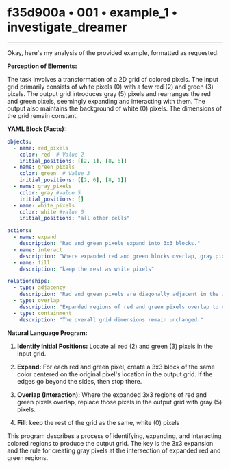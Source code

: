 # f35d900a • 001 • example_1 • investigate_dreamer

---
Okay, here's my analysis of the provided example, formatted as requested:

**Perception of Elements:**

The task involves a transformation of a 2D grid of colored pixels. The input grid primarily consists of white pixels (0) with a few red (2) and green (3) pixels. The output grid introduces gray (5) pixels and rearranges the red and green pixels, seemingly expanding and interacting with them. The output also maintains the background of white (0) pixels. The dimensions of the grid remain constant.

**YAML Block (Facts):**



```yaml
objects:
  - name: red_pixels
    color: red  # Value 2
    initial_positions: [[2, 1], [8, 6]]
  - name: green_pixels
    color: green  # Value 3
    initial_positions: [[2, 6], [8, 1]]
  - name: gray_pixels
    color: gray #value 5
    initial_positions: []
  - name: white_pixels
    color: white #value 0
    initial_positions: "all other cells"

actions:
  - name: expand
    description: "Red and green pixels expand into 3x3 blocks."
  - name: interact
    description: "Where expanded red and green blocks overlap, gray pixels are created."
  - name: fill
    description: "keep the rest as white pixels"

relationships:
  - type: adjacency
    description: "Red and green pixels are diagonally adjacent in the input."
  - type: overlap
    description: "Expanded regions of red and green pixels overlap to create gray pixels."
  - type: containment
    description: "The overall grid dimensions remain unchanged."
```



**Natural Language Program:**

1.  **Identify Initial Positions:** Locate all red (2) and green (3) pixels in the input grid.

2.  **Expand:** For each red and green pixel, create a 3x3 block of the same color centered on the original pixel's location in the output grid. If the edges go beyond the sides, then stop there.

3.  **Overlap (Interaction):** Where the expanded 3x3 regions of red and green pixels overlap, replace those pixels in the output grid with gray (5) pixels.

4. **Fill**: keep the rest of the grid as the same, white (0) pixels

This program describes a process of identifying, expanding, and interacting colored regions to produce the output grid. The key is the 3x3 expansion and the rule for creating gray pixels at the intersection of expanded red and green regions.

